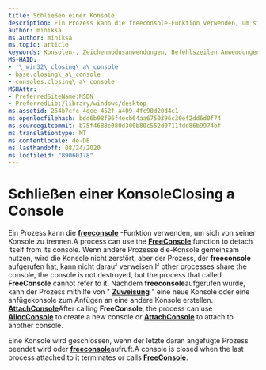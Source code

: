 ```yaml
---
title: Schließen einer Konsole
description: Ein Prozess kann die freeconsole-Funktion verwenden, um sich von seiner Konsole zu trennen.
author: miniksa
ms.author: miniksa
ms.topic: article
keywords: Konsolen-, Zeichenmodusanwendungen, Befehlszeilen Anwendungen, Terminalanwendungen, Konsolen-API
MS-HAID:
- '\_win32\_closing\_a\_console'
- base.closing\_a\_console
- consoles.closing\_a\_console
MSHAttr:
- PreferredSiteName:MSDN
- PreferredLib:/library/windows/desktop
ms.assetid: 254b7cfc-4dee-452f-a409-4fc90d20d4c1
ms.openlocfilehash: bdd6b98f96f4ecb64aa6750396c30ef2dd6d0f74
ms.sourcegitcommit: b75f4688e080d300b80c552d0711fdd86b9974bf
ms.translationtype: MT
ms.contentlocale: de-DE
ms.lasthandoff: 08/24/2020
ms.locfileid: "89060178"
---
```

# <a name="closing-a-console"></a><span data-ttu-id="ee0fd-104">Schließen einer Konsole</span><span class="sxs-lookup"><span data-stu-id="ee0fd-104">Closing a Console</span></span>


<span data-ttu-id="ee0fd-105">Ein Prozess kann die [**freeconsole**](freeconsole.md) -Funktion verwenden, um sich von seiner Konsole zu trennen.</span><span class="sxs-lookup"><span data-stu-id="ee0fd-105">A process can use the [**FreeConsole**](freeconsole.md) function to detach itself from its console.</span></span> <span data-ttu-id="ee0fd-106">Wenn andere Prozesse die-Konsole gemeinsam nutzen, wird die Konsole nicht zerstört, aber der Prozess, der **freeconsole** aufgerufen hat, kann nicht darauf verweisen.</span><span class="sxs-lookup"><span data-stu-id="ee0fd-106">If other processes share the console, the console is not destroyed, but the process that called **FreeConsole** cannot refer to it.</span></span> <span data-ttu-id="ee0fd-107">Nachdem **freeconsole**aufgerufen wurde, kann der Prozess mithilfe von " [**Zuweisung**](allocconsole.md) " eine neue Konsole oder eine anfügekonsole zum Anfügen an eine andere Konsole erstellen. [**AttachConsole**](attachconsole.md)</span><span class="sxs-lookup"><span data-stu-id="ee0fd-107">After calling **FreeConsole**, the process can use [**AllocConsole**](allocconsole.md) to create a new console or [**AttachConsole**](attachconsole.md) to attach to another console.</span></span>

<span data-ttu-id="ee0fd-108">Eine Konsole wird geschlossen, wenn der letzte daran angefügte Prozess beendet wird oder [**freeconsole**](freeconsole.md)aufruft.</span><span class="sxs-lookup"><span data-stu-id="ee0fd-108">A console is closed when the last process attached to it terminates or calls [**FreeConsole**](freeconsole.md).</span></span>

 

 




